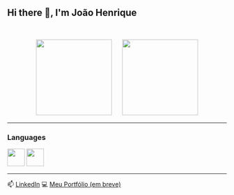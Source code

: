 ## Hi there 👋, I'm João Henrique
&nbsp;

<div align="center">
    <img height="174" src="https://github-readme-stats.vercel.app/api?username=joaohgp-dev&show_icons=true&theme=gotham&hide_border=true" />
      &nbsp;&nbsp;&nbsp;&nbsp;
    <img height="174" src="https://github-readme-stats.vercel.app/api/top-langs/?username=joaohgp-dev&size_weight=0.5&count_weight=0.5&theme=gotham&layout=compact&card_width=320&hide_border=true" />
</div>

---
### Languages

<div>
  <img height="40" src="https://devicon-website.vercel.app/api/python/original.svg"></img>
  <img height="40" src="https://devicon-website.vercel.app/api/cplusplus/original.svg"></img>
</div>

----

📫 [LinkedIn](https://linkedin.com/in/joao-henrique-gomes-pereira-07921831b)
💻 [Meu Portfólio (em breve)](https://joaohgp.dev)
